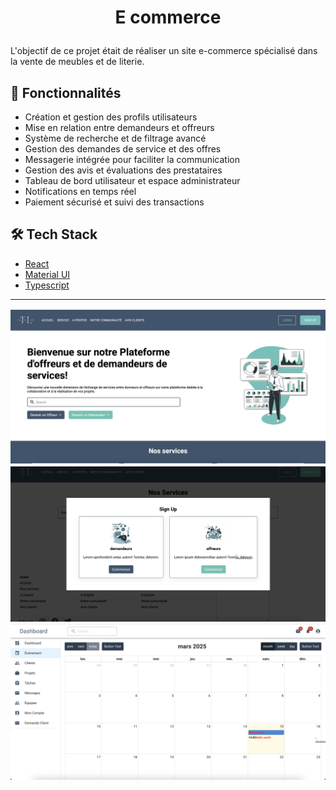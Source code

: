 # <p align="center">E commerce</p>
  
L'objectif de ce projet était de réaliser un site e-commerce spécialisé dans la vente de meubles et de literie.
    
## 🧐 Fonctionnalités    
- Création et gestion des profils utilisateurs
- Mise en relation entre demandeurs et offreurs
- Système de recherche et de filtrage avancé
- Gestion des demandes de service et des offres
- Messagerie intégrée pour faciliter la communication
- Gestion des avis et évaluations des prestataires
- Tableau de bord utilisateur et espace administrateur
- Notifications en temps réel
- Paiement sécurisé et suivi des transactions

## 🛠️ Tech Stack
- [React]()
- [Material UI]()
- [Typescript]()

----------

![Image](https://github.com/Souhila06/saas-linkr/blob/main/images/image3.png?raw=true)
![Image](https://github.com/Souhila06/saas-linkr/blob/main/images/image2.png?raw=true)
![Image](https://github.com/Souhila06/saas-linkr/blob/main/images/image1.png?raw=true)
